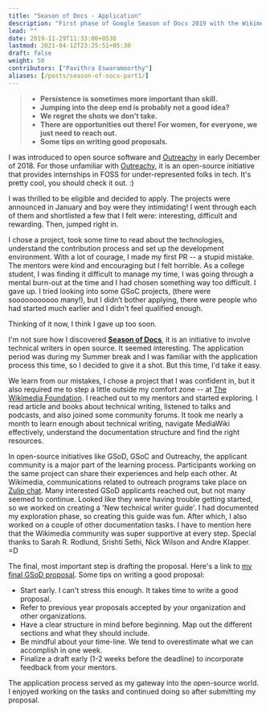 ```yaml
---
title: "Season of Docs - Application"
description: "First phase of Google Season of Docs 2019 with the Wikimedia Foundation."
lead: ""
date: 2019-11-29T11:33:00+0530
lastmod: 2021-04-12T23:25:51+05:30
draft: false
weight: 50
contributors: ["Pavithra Eswaramoorthy"]
aliases: [/posts/season-of-socs-part1/]
---
```


>* **Persistence is sometimes more important than skill.**
>* **Jumping into the deep end is probably not a good idea?**
>* **We regret the shots we don’t take.**
>* **There are opportunities out there! For women, for everyone, we just need to reach out.**
>* **Some tips on writing good proposals.**

I was introduced to open source software and [Outreachy](https://www.outreachy.org/) in early December of 2018. For those unfamiliar with [Outreachy](https://www.outreachy.org/), it is an open-source initiative that provides internships in FOSS for under-represented folks in tech. It's pretty cool, you should check it out. :)

I was thrilled to be eligible and decided to apply. The projects were announced in January and boy were they intimidating! I went through each of them and shortlisted a few that I felt were: interesting, difficult and rewarding. Then, jumped right in.

I chose a project, took some time to read about the technologies, understand the contribution process and set up the development environment. With a lot of courage, I made my first PR -- a stupid mistake. The mentors were kind and encouraging but I felt horrible. As a college student, I was finding it difficult to manage my time, I was going through a mental burn-out at the time and I had chosen something way too difficult. I gave up. I tried looking into some GSoC projects, (there were sooooooooooo many!), but I didn’t bother applying, there were people who had started much earlier and I didn't feel qualified enough.

Thinking of it now, I think I gave up too soon.

I'm not sure how I discovered **[Season of Docs](https://developers.google.com/season-of-docs/)**, it is an initiative to involve technical writers in open source. It seemed interesting. The application period was during my Summer break and I was familiar with the application process this time, so I decided to give it a shot. But this time, I'd take it easy.

We learn from our mistakes, I chose a project that I was confident in, but it also required me to step a little outside my comfort zone -- at [The Wikimedia Foundation](https://wikimediafoundation.org/). I reached out to my mentors and started exploring. I read article and books about technical writing, listened to talks and podcasts, and also joined some community forums. It took me nearly a month to learn enough about technical writing, navigate MediaWiki effectively, understand the documentation structure and find the right resources.

In open-source initiatives like GSoD, GSoC and Outreachy, the applicant community is a major part of the learning process. Participants working on the same project can share their experiences and help each other. At Wikimedia, communications related to outreach programs take place on [Zulip chat](https://zulipchat.com/). Many interested GSoD applicants reached out, but not many seemed to continue. Looked like they were having trouble getting started, so we worked on creating a 'New technical writer guide'. I had documented my exploration phase, so creating this guide was fun. After which, I also worked on a couple of other documentation tasks. I have to mention here that the Wikimedia community was super supportive at every step. Special thanks to Sarah R. Rodlund, Srishti Sethi, Nick Wilson and Andre Klapper. =D

The final, most important step is drafting the proposal. Here's a link to [my final GSoD proposal](https://phabricator.wikimedia.org/T226018). Some tips on writing a good proposal:

* Start early. I can't stress this enough. It takes time to write a good proposal.
* Refer to previous year proposals accepted by your organization and other organizations.
* Have a clear structure in mind before beginning. Map out the different sections and what they should include.
* Be mindful about your time-line. We tend to overestimate what we can accomplish in one week.
* Finalize a draft early (1-2 weeks before the deadline) to incorporate feedback from your mentors.

The application process served as my gateway into the open-source world. I enjoyed working on the tasks and continued doing so after submitting my proposal.
